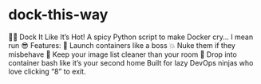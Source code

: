 # dock-this-way
 🐳🔧 Dock It Like It’s Hot! A spicy Python script to make Docker cry... I mean run 😎 Features:  🚀 Launch containers like a boss  💥 Nuke them if they misbehave  🧼 Keep your image list cleaner than your room  🐚 Drop into container bash like it’s your second home  Built for lazy DevOps ninjas who love clicking “8” to exit.
